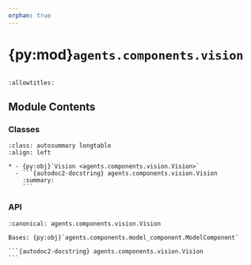 ```yaml
---
orphan: true
---
```


# {py:mod}`agents.components.vision`

```{py:module} agents.components.vision
```

```{autodoc2-docstring} agents.components.vision
:allowtitles:
```

## Module Contents

### Classes

````{list-table}
:class: autosummary longtable
:align: left

* - {py:obj}`Vision <agents.components.vision.Vision>`
  - ```{autodoc2-docstring} agents.components.vision.Vision
    :summary:
    ```
````

### API

````{py:class} Vision(*, inputs: typing.List[typing.Union[agents.ros.Topic, agents.ros.FixedInput]], outputs: typing.List[agents.ros.Topic], model_client: agents.clients.model_base.ModelClient, config: typing.Optional[agents.config.VisionConfig] = None, trigger: typing.Union[agents.ros.Topic, typing.List[agents.ros.Topic], float] = 1.0, component_name: str, callback_group=None, **kwargs)
:canonical: agents.components.vision.Vision

Bases: {py:obj}`agents.components.model_component.ModelComponent`

```{autodoc2-docstring} agents.components.vision.Vision
```

````
